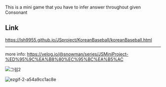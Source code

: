 This is a mini game that you have to infer answer throughout given Consonant

## Link

https://lsh9955.github.io/JSproject/KoreanBaseball/koreanBaseball.html

---

more info:
https://velog.io/@snowman/series/JSMiniProject-%ED%95%9C%EA%B8%80%EC%95%BC%EA%B5%AC

![그림2](https://user-images.githubusercontent.com/72291472/125780531-d100979f-7d6b-4726-ad4c-d88530a21aec.png)

![ezgif-2-a54a9cc1ac8e](https://user-images.githubusercontent.com/72291472/126120568-75d33a93-5386-4749-b59c-7d90a6e8f038.gif)
